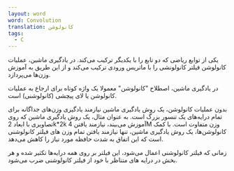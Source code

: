 ```yaml
---
layout: word
word: Convolution
translation: کانولوشن
tags:
  - C
---
```


یکی از توابع ریاضی که دو تابع را با یکدیگر ترکیب می‌کند. در یادگیری ماشین، عملیات کانولوشن فیلتر کانولونشی را با ماتریس ورودی ترکیب می‌کند و از این طریق به آموزش وزن‌ها می‌پردازد.

در یادگیری ماشین، اصطلاح "کانولوشن" معمولا یک واژه کوتاه برای ارجاع به عملیات کانولوشن یا لای پیچشی (کانولوشنی) است.

بدون عملیات کانولوشن، یک روش یادگیری ماشین نیازمند یادگیری وزن‌های جداگانه برای تمام درایه‌های یک تنسور بزرگ است. به عنوان مثال، یک روش یادگیری ماشین که روی تصاویری با ابعاد 2k*2k آموزش می‌بیند، نیازمند یافتن 4M وزن متفاوت است. با کمک کانولوشن‌ها، یک روش یادگیری ماشین، تنها نیازمند یافتن تمام وزن های فیلتر کانولوشنی است که این اتفاق به شدت حافظه مورد نیاز را کاهش می‌دهد.

زمانی که فیلتر کانولوشنی اعمال می‌شود، این فیلتر بر روی همه درایه‌ها تکثیر شده و هر بخش در درایه های متناظر با خود از فیلتر کانولوشنی ضرب می‌شود.